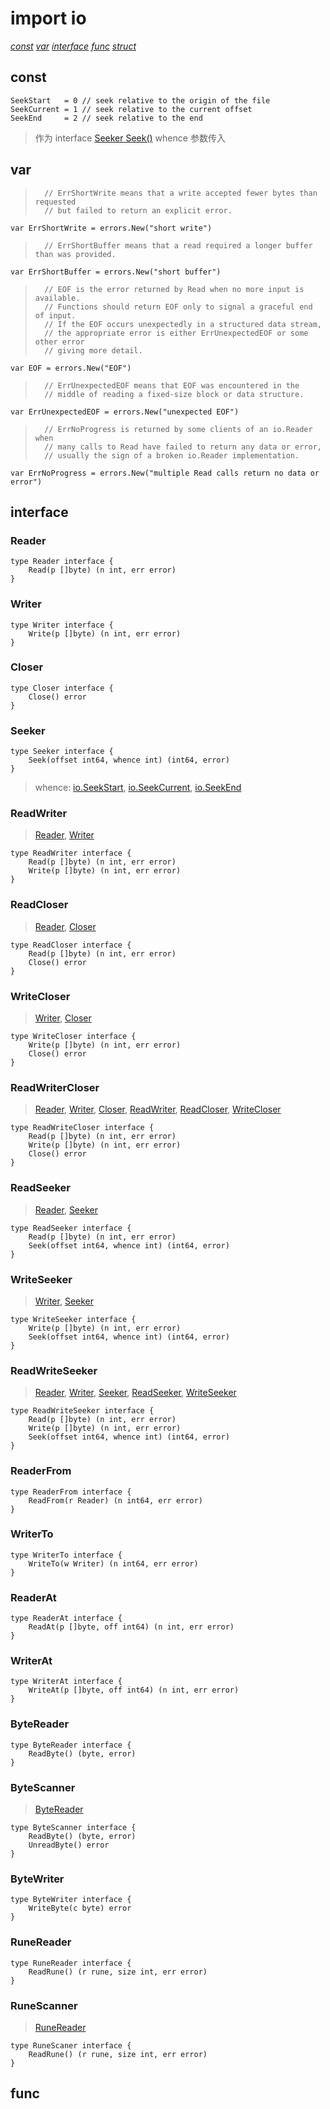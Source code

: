 # import io
*[const](#const)*
*[var](#var)*
*[interface](#interface)*
*[func](#func)*
*[struct](#struct)*

## const
	SeekStart   = 0 // seek relative to the origin of the file
	SeekCurrent = 1 // seek relative to the current offset
	SeekEnd     = 2 // seek relative to the end
>	作为 interface [Seeker Seek()](#seeker) whence 参数传入

## var
>		// ErrShortWrite means that a write accepted fewer bytes than requested
>		// but failed to return an explicit error.

	var ErrShortWrite = errors.New("short write")

>		// ErrShortBuffer means that a read required a longer buffer than was provided.

	var ErrShortBuffer = errors.New("short buffer")

>		// EOF is the error returned by Read when no more input is available.
>		// Functions should return EOF only to signal a graceful end of input.
>		// If the EOF occurs unexpectedly in a structured data stream,
>		// the appropriate error is either ErrUnexpectedEOF or some other error
>		// giving more detail.

	var EOF = errors.New("EOF")

>		// ErrUnexpectedEOF means that EOF was encountered in the
>		// middle of reading a fixed-size block or data structure.

	var ErrUnexpectedEOF = errors.New("unexpected EOF")

>		// ErrNoProgress is returned by some clients of an io.Reader when
>		// many calls to Read have failed to return any data or error,
>		// usually the sign of a broken io.Reader implementation.

	var ErrNoProgress = errors.New("multiple Read calls return no data or error")

## interface
### Reader
	type Reader interface {
		Read(p []byte) (n int, err error)
	}
### Writer
	type Writer interface {
		Write(p []byte) (n int, err error)
	}
### Closer
	type Closer interface {
		Close() error
	}
### Seeker
	type Seeker interface {
		Seek(offset int64, whence int) (int64, error)
	}
>	whence: [io.SeekStart](2.1.io.md#const), [io.SeekCurrent](#const), [io.SeekEnd](#const)

### ReadWriter
>[Reader](#reader), [Writer](#writer)

	type ReadWriter interface {
		Read(p []byte) (n int, err error)
		Write(p []byte) (n int, err error)
	}
### ReadCloser
>[Reader](#reader), [Closer](#closer)

	type ReadCloser interface {
		Read(p []byte) (n int, err error)
		Close() error
	}
### WriteCloser
>[Writer](#writer), [Closer](#closer)

	type WriteCloser interface {
		Write(p []byte) (n int, err error)
		Close() error
	}
### ReadWriterCloser 
>[Reader](#reader), [Writer](#writer), [Closer](#closer), [ReadWriter](#readwriter), [ReadCloser](#readcloser), [WriteCloser](#writecloser)

	type ReadWriteCloser interface {
		Read(p []byte) (n int, err error)
		Write(p []byte) (n int, err error)
		Close() error
	}
### ReadSeeker
>[Reader](#reader), [Seeker](#seeker)

	type ReadSeeker interface {
		Read(p []byte) (n int, err error)
		Seek(offset int64, whence int) (int64, error)
	}
### WriteSeeker
>[Writer](#writer), [Seeker](#seeker)

	type WriteSeeker interface {
		Write(p []byte) (n int, err error)
		Seek(offset int64, whence int) (int64, error)
	}
### ReadWriteSeeker
>[Reader](#reader), [Writer](#writer), [Seeker](#seeker), [ReadSeeker](#readseeker), [WriteSeeker](#writeseeker)

	type ReadWriteSeeker interface {
		Read(p []byte) (n int, err error)
		Write(p []byte) (n int, err error)
		Seek(offset int64, whence int) (int64, error)
	}
### ReaderFrom
	type ReaderFrom interface {
		ReadFrom(r Reader) (n int64, err error)
	}
### WriterTo
	type WriterTo interface {
		WriteTo(w Writer) (n int64, err error)
	}
### ReaderAt
	type ReaderAt interface {
		ReadAt(p []byte, off int64) (n int, err error)
	}
### WriterAt
	type WriterAt interface {
		WriteAt(p []byte, off int64) (n int, err error)
	}
### ByteReader
	type ByteReader interface {
		ReadByte() (byte, error)
	}
### ByteScanner
>[ByteReader](#bytereader)

	type ByteScanner interface {
		ReadByte() (byte, error)
		UnreadByte() error
	}
### ByteWriter
	type ByteWriter interface {
		WriteByte(c byte) error
	}
### RuneReader 
	type RuneReader interface {
		ReadRune() (r rune, size int, err error)
	}
### RuneScanner
>[RuneReader](#runereader)

	type RuneScaner interface {
		ReadRune() (r rune, size int, err error)
	}

## func